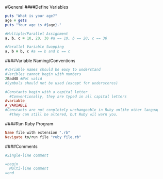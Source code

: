 #General
####Define Variables
```ruby
puts "What is your age?"
age = gets
puts "Your age is #{age}."

#Multiple/Parallel Assignment
a, b, c = 10, 20, 30 #a == 10, b == 20, c == 30

#Parallel Variable Swapping
a, b = b, c #a == b and b == c
```
####Variable Naming/Conventions
```ruby
#Variable names should be easy to understand
#Varibles cannot begin with numbers
2Bad4U #Not valid
#Symbols should not be used (except for underscores)

#Constants begin with a capital letter
  #Conventionally, they are typed in all capital letters
Avariable
A_VARIABLE
#Constants are not conpletely unchangeable in Ruby unlike other languages,
  #they can still be altered, but Ruby wil warn you.
```
####Run Ruby Program
```ruby
Name file with extension ".rb"
Navigate to/run file "ruby file.rb"
```
####Comments
```ruby
#Single-line comment

=begin
  Multi-line comment
=end
```
